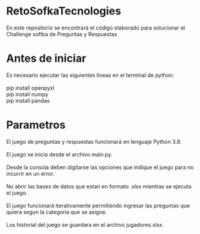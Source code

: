 # RetoSofkaTecnologies
En este repositorio se encontrará el código elaborado para solucionar el Challenge softka de Preguntas y Respuestas

# Antes de iniciar 
Es necesario ejecutar las siguientes lineas en el terminal de python:<br/><br/>
pip install openpyxl<br/>
pip install numpy<br/>
pip install pandas<br/>

#  Parametros
El juego de preguntas y respuestas funcionará en lenguaje Python 3.8.<br/><br/>
El juego se inicia desde el archivo main.py.<br/><br/>
Desde la consola deben digitarse las opciones que indique el juego para no incurrir en un error.<br/><br/>
No abrir las bases de datos que estan en formato .xlsx mientras se ejecuta el juego.<br/><br/>
El juego funcionará iterativamente permitiendo ingresar las preguntas que quiera segun la categoria que se asigne.<br/><br/>
Los historial del juego se guardara en el archivo jugadores.xlsx.<br/><br/>

